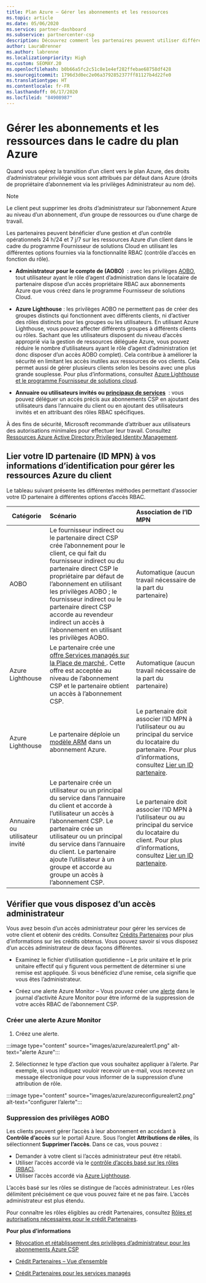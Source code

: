 ```yaml
---
title: Plan Azure – Gérer les abonnements et les ressources
ms.topic: article
ms.date: 05/06/2020
ms.service: partner-dashboard
ms.subservice: partnercenter-csp
description: Découvrez comment les partenaires peuvent utiliser différentes options de contrôle d’accès basé sur les rôles (RBAC) pour bénéficier d’une gestion et d’un contrôle opérationnels sur les ressources Azure d’un client.
author: LauraBrenner
ms.author: labrenne
ms.localizationpriority: High
ms.custom: SEOMAY.20
ms.openlocfilehash: b0b66a5fc2c51c8e1e4ef282ffebae68758df428
ms.sourcegitcommit: 1796d3d0ec2e06a3792852377ff81127b4d22fe0
ms.translationtype: HT
ms.contentlocale: fr-FR
ms.lasthandoff: 06/17/2020
ms.locfileid: "84908987"
---
```

# <a name="manage-subscriptions-and-resources-under-the-azure-plan"></a>Gérer les abonnements et les ressources dans le cadre du plan Azure

Quand vous opérez la transition d’un client vers le plan Azure, des droits d’administrateur privilégié vous sont attribués par défaut dans Azure (droits de propriétaire d’abonnement via les privilèges Administrateur au nom de).

 > [!NOTE]
 > Le client peut supprimer les droits d’administrateur sur l’abonnement Azure au niveau d’un abonnement, d’un groupe de ressources ou d’une charge de travail. 

 Les partenaires peuvent bénéficier d’une gestion et d’un contrôle opérationnels 24 h/24 et 7 j/7 sur les ressources Azure d’un client dans le cadre du programme Fournisseur de solutions Cloud en utilisant les différentes options fournies via la fonctionnalité RBAC (contrôle d’accès en fonction du rôle). 

- **Administrateur pour le compte de (AOBO)**  : avec les privilèges [AOBO](https://channel9.msdn.com/Series/cspdev/Module-11-Admin-On-Behalf-Of-AOBO), tout utilisateur ayant le rôle d’agent d’administration dans le locataire de partenaire dispose d’un accès propriétaire RBAC aux abonnements Azure que vous créez dans le programme Fournisseur de solutions Cloud.

- **Azure Lighthouse** : les privilèges AOBO ne permettent pas de créer des groupes distincts qui fonctionnent avec différents clients, ni d’activer des rôles distincts pour les groupes ou les utilisateurs. En utilisant Azure Lighthouse, vous pouvez affecter différents groupes à différents clients ou rôles. Sachant que les utilisateurs disposent du niveau d’accès approprié via la gestion de ressources déléguée Azure, vous pouvez réduire le nombre d’utilisateurs ayant le rôle d’agent d’administration (et donc disposer d’un accès AOBO complet). Cela contribue à améliorer la sécurité en limitant les accès inutiles aux ressources de vos clients. Cela permet aussi de gérer plusieurs clients selon les besoins avec une plus grande souplesse. Pour plus d’informations, consultez [Azure Lighthouse et le programme Fournisseur de solutions cloud](https://docs.microsoft.com/azure/lighthouse/concepts/cloud-solution-provider).

-  **Annuaire ou utilisateurs invités ou [principaux de services](https://docs.microsoft.com/azure/active-directory/develop/app-objects-and-service-principals)**  : vous pouvez déléguer un accès précis aux abonnements CSP en ajoutant des utilisateurs dans l’annuaire du client ou en ajoutant des utilisateurs invités et en attribuant des rôles RBAC spécifiques. 

À des fins de sécurité, Microsoft recommande d’attribuer aux utilisateurs des autorisations minimales pour effectuer leur travail. Consultez [Ressources Azure Active Directory Privileged Identity Management](https://docs.microsoft.com/azure/active-directory/privileged-identity-management/pim-configure). 

## <a name="link-your-partner-id-mpn-idto-your-credentials-for-managing-customers-azure-resources"></a>Lier votre ID partenaire (ID MPN) à vos informations d’identification pour gérer les ressources Azure du client

Le tableau suivant présente les différentes méthodes permettant d’associer votre ID partenaire à différentes options d’accès RBAC.

|**Catégorie**   |**Scénario**   |**Association de l’ID MPN**|
|-----------------|:------------------------|:------------------|
|AOBO   |Le fournisseur indirect ou le partenaire direct CSP crée l’abonnement pour le client, ce qui fait du fournisseur indirect ou du partenaire direct CSP le propriétaire par défaut de l’abonnement en utilisant les privilèges AOBO ; le fournisseur indirect ou le partenaire direct CSP accorde au revendeur indirect un accès à l’abonnement en utilisant les privilèges AOBO.|Automatique (aucun travail nécessaire de la part du partenaire)|
|Azure Lighthouse|Le partenaire crée une [offre Services managés sur la Place de marché ](https://docs.microsoft.com/azure/lighthouse/concepts/managed-services-offers). Cette offre est acceptée au niveau de l’abonnement CSP et le partenaire obtient un accès à l’abonnement CSP.|Automatique (aucun travail nécessaire de la part du partenaire)|
|Azure Lighthouse|Le partenaire déploie un [modèle ARM](https://docs.microsoft.com/azure/lighthouse/how-to/onboard-customer) dans un abonnement Azure.|Le partenaire doit associer l’ID MPN à l’utilisateur ou au principal du service du locataire du partenaire. Pour plus d’informations, consultez [Lier un ID partenaire](https://docs.microsoft.com/azure/billing/billing-partner-admin-link-started).|
|Annuaire ou utilisateur invité|Le partenaire crée un utilisateur ou un principal du service dans l’annuaire du client et accorde à l’utilisateur un accès à l’abonnement CSP. Le partenaire crée un utilisateur ou un principal du service dans l’annuaire du client. Le partenaire ajoute l’utilisateur à un groupe et accorde au groupe un accès à l’abonnement CSP.|Le partenaire doit associer l’ID MPN à l’utilisateur ou au principal du service du locataire du client. Pour plus d’informations, consultez [Lier un ID partenaire](https://docs.microsoft.com/azure/billing/billing-partner-admin-link-started).|

## <a name="confirm-that-you-have-admin-access"></a>Vérifier que vous disposez d’un accès administrateur

Vous avez besoin d’un accès administrateur pour gérer les services de votre client et obtenir des crédits. Consultez [Crédits Partenaires](partner-earned-credit.md) pour plus d’informations sur les crédits obtenus. Vous pouvez savoir si vous disposez d’un accès administrateur de deux façons différentes.

- Examinez le fichier d’utilisation quotidienne – Le prix unitaire et le prix unitaire effectif qui y figurent vous permettent de déterminer si une remise est appliquée. Si vous bénéficiez d’une remise, cela signifie que vous êtes l’administrateur.

- Créez une alerte Azure Monitor – Vous pouvez créer une [alerte](https://docs.microsoft.com/azure/azure-monitor/platform/alerts-activity-log) dans le journal d’activité Azure Monitor pour être informé de la suppression de votre accès RBAC de l’abonnement CSP.

### <a name="create-an-azure-monitor-alert"></a>Créer une alerte Azure Monitor

1. Créez une alerte.

:::image type="content" source="images/azure/azurealert1.png" alt-text="alerte Azure":::

2. Sélectionnez le type d’action que vous souhaitez appliquer à l’alerte. Par exemple, si vous indiquez vouloir recevoir un e-mail, vous recevrez un message électronique pour vous informer de la suppression d’une attribution de rôle.

:::image type="content" source="images/azure/azureconfigurealert2.png" alt-text="configurer l’alerte":::

### <a name="aobo-removal"></a>Suppression des privilèges AOBO

Les clients peuvent gérer l’accès à leur abonnement en accédant à **Contrôle d’accès** sur le portail Azure. Sous l’onglet **Attributions de rôles**, ils sélectionnent **Supprimer l’accès**. Dans ce cas, vous pouvez :

- Demander à votre client si l’accès administrateur peut être rétabli.
- Utiliser l’accès accordé via le [contrôle d’accès basé sur les rôles (RBAC)](https://docs.microsoft.com/azure/role-based-access-control/overview).
- Utiliser l’accès accordé via [Azure Lighthouse](https://azure.microsoft.com/services/azure-lighthouse/).

L’accès basé sur les rôles se distingue de l’accès administrateur. Les rôles délimitent précisément ce que vous pouvez faire et ne pas faire. L’accès administrateur est plus étendu.

Pour connaître les rôles éligibles au crédit Partenaires, consultez [Rôles et autorisations nécessaires pour le crédit Partenaires](https://query.prod.cms.rt.microsoft.com/cms/api/am/binary/RE3QuW2).




**Pour plus d’informations**

- [Révocation et rétablissement des privilèges d’administrateur pour les abonnements Azure CSP](revoke-reinstate-csp.md)

- [Crédit Partenaires – Vue d’ensemble](partner-earned-credit.md)

- [Crédit Partenaires pour les services managés](partner-earned-credit-explanation.md)